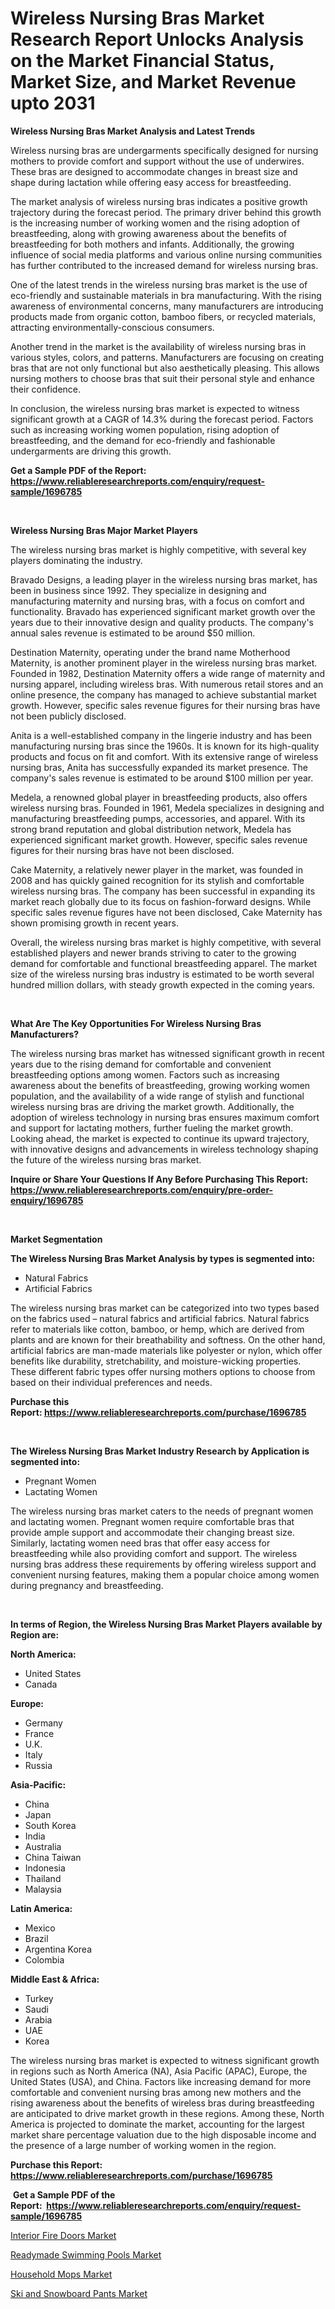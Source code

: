 <p><h1>Wireless Nursing Bras Market Research Report Unlocks Analysis on the Market Financial Status, Market Size, and Market Revenue upto 2031</h1></p><p><strong>Wireless Nursing Bras Market Analysis and Latest Trends</strong></p>
<p><p>Wireless nursing bras are undergarments specifically designed for nursing mothers to provide comfort and support without the use of underwires. These bras are designed to accommodate changes in breast size and shape during lactation while offering easy access for breastfeeding.</p><p>The market analysis of wireless nursing bras indicates a positive growth trajectory during the forecast period. The primary driver behind this growth is the increasing number of working women and the rising adoption of breastfeeding, along with growing awareness about the benefits of breastfeeding for both mothers and infants. Additionally, the growing influence of social media platforms and various online nursing communities has further contributed to the increased demand for wireless nursing bras.</p><p>One of the latest trends in the wireless nursing bras market is the use of eco-friendly and sustainable materials in bra manufacturing. With the rising awareness of environmental concerns, many manufacturers are introducing products made from organic cotton, bamboo fibers, or recycled materials, attracting environmentally-conscious consumers.</p><p>Another trend in the market is the availability of wireless nursing bras in various styles, colors, and patterns. Manufacturers are focusing on creating bras that are not only functional but also aesthetically pleasing. This allows nursing mothers to choose bras that suit their personal style and enhance their confidence.</p><p>In conclusion, the wireless nursing bras market is expected to witness significant growth at a CAGR of 14.3% during the forecast period. Factors such as increasing working women population, rising adoption of breastfeeding, and the demand for eco-friendly and fashionable undergarments are driving this growth.</p></p>
<p><strong>Get a Sample PDF of the Report:&nbsp; <a href="https://www.reliableresearchreports.com/enquiry/request-sample/1696785">https://www.reliableresearchreports.com/enquiry/request-sample/1696785</a></strong></p>
<p>&nbsp;</p>
<p><strong>Wireless Nursing Bras Major Market Players</strong></p>
<p><p>The wireless nursing bras market is highly competitive, with several key players dominating the industry. </p><p>Bravado Designs, a leading player in the wireless nursing bras market, has been in business since 1992. They specialize in designing and manufacturing maternity and nursing bras, with a focus on comfort and functionality. Bravado has experienced significant market growth over the years due to their innovative design and quality products. The company's annual sales revenue is estimated to be around $50 million.</p><p>Destination Maternity, operating under the brand name Motherhood Maternity, is another prominent player in the wireless nursing bras market. Founded in 1982, Destination Maternity offers a wide range of maternity and nursing apparel, including wireless bras. With numerous retail stores and an online presence, the company has managed to achieve substantial market growth. However, specific sales revenue figures for their nursing bras have not been publicly disclosed.</p><p>Anita is a well-established company in the lingerie industry and has been manufacturing nursing bras since the 1960s. It is known for its high-quality products and focus on fit and comfort. With its extensive range of wireless nursing bras, Anita has successfully expanded its market presence. The company's sales revenue is estimated to be around $100 million per year.</p><p>Medela, a renowned global player in breastfeeding products, also offers wireless nursing bras. Founded in 1961, Medela specializes in designing and manufacturing breastfeeding pumps, accessories, and apparel. With its strong brand reputation and global distribution network, Medela has experienced significant market growth. However, specific sales revenue figures for their nursing bras have not been disclosed.</p><p>Cake Maternity, a relatively newer player in the market, was founded in 2008 and has quickly gained recognition for its stylish and comfortable wireless nursing bras. The company has been successful in expanding its market reach globally due to its focus on fashion-forward designs. While specific sales revenue figures have not been disclosed, Cake Maternity has shown promising growth in recent years.</p><p>Overall, the wireless nursing bras market is highly competitive, with several established players and newer brands striving to cater to the growing demand for comfortable and functional breastfeeding apparel. The market size of the wireless nursing bras industry is estimated to be worth several hundred million dollars, with steady growth expected in the coming years.</p></p>
<p>&nbsp;</p>
<p><strong>What Are The Key Opportunities For Wireless Nursing Bras Manufacturers?</strong></p>
<p><p>The wireless nursing bras market has witnessed significant growth in recent years due to the rising demand for comfortable and convenient breastfeeding options among women. Factors such as increasing awareness about the benefits of breastfeeding, growing working women population, and the availability of a wide range of stylish and functional wireless nursing bras are driving the market growth. Additionally, the adoption of wireless technology in nursing bras ensures maximum comfort and support for lactating mothers, further fueling the market growth. Looking ahead, the market is expected to continue its upward trajectory, with innovative designs and advancements in wireless technology shaping the future of the wireless nursing bras market.</p></p>
<p><strong>Inquire or Share Your Questions If Any Before Purchasing This Report: <a href="https://www.reliableresearchreports.com/enquiry/pre-order-enquiry/1696785">https://www.reliableresearchreports.com/enquiry/pre-order-enquiry/1696785</a></strong></p>
<p>&nbsp;</p>
<p><strong>Market Segmentation</strong></p>
<p><strong>The Wireless Nursing Bras Market Analysis by types is segmented into:</strong></p>
<p><ul><li>Natural Fabrics</li><li>Artificial Fabrics</li></ul></p>
<p><p>The wireless nursing bras market can be categorized into two types based on the fabrics used – natural fabrics and artificial fabrics. Natural fabrics refer to materials like cotton, bamboo, or hemp, which are derived from plants and are known for their breathability and softness. On the other hand, artificial fabrics are man-made materials like polyester or nylon, which offer benefits like durability, stretchability, and moisture-wicking properties. These different fabric types offer nursing mothers options to choose from based on their individual preferences and needs.</p></p>
<p><strong>Purchase this Report:&nbsp;<a href="https://www.reliableresearchreports.com/purchase/1696785">https://www.reliableresearchreports.com/purchase/1696785</a></strong></p>
<p>&nbsp;</p>
<p><strong>The Wireless Nursing Bras Market Industry Research by Application is segmented into:</strong></p>
<p><ul><li>Pregnant Women</li><li>Lactating Women</li></ul></p>
<p><p>The wireless nursing bras market caters to the needs of pregnant women and lactating women. Pregnant women require comfortable bras that provide ample support and accommodate their changing breast size. Similarly, lactating women need bras that offer easy access for breastfeeding while also providing comfort and support. The wireless nursing bras address these requirements by offering wireless support and convenient nursing features, making them a popular choice among women during pregnancy and breastfeeding.</p></p>
<p>&nbsp;</p>
<p><strong>In terms of Region, the Wireless Nursing Bras Market Players available by Region are:</strong></p>
<p>
    <p> <strong> North America: </strong>
        <ul>
            <li>United States</li>
            <li>Canada</li>
        </ul>
        </p> 
    <p> <strong> Europe: </strong>
        <ul>
            <li>Germany</li>
            <li>France</li>
            <li>U.K.</li>
            <li>Italy</li>
            <li>Russia</li>
        </ul>
        </p> 
    <p> <strong> Asia-Pacific: </strong>
        <ul>
            <li>China</li>
            <li>Japan</li>
            <li>South Korea</li>
            <li>India</li>
            <li>Australia</li>
            <li>China Taiwan</li>
            <li>Indonesia</li>
            <li>Thailand</li>
            <li>Malaysia</li>
        </ul>
        </p> 
    <p> <strong> Latin America: </strong>
        <ul>
            <li>Mexico</li>
            <li>Brazil</li>
            <li>Argentina Korea</li>
            <li>Colombia</li>
        </ul>
        </p> 
    <p> <strong> Middle East & Africa: </strong>
        <ul>
            <li>Turkey</li>
            <li>Saudi</li>
            <li>Arabia</li>
            <li>UAE</li>
            <li>Korea</li>
        </ul>
    </p>
    </p>
<p><p>The wireless nursing bras market is expected to witness significant growth in regions such as North America (NA), Asia Pacific (APAC), Europe, the United States (USA), and China. Factors like increasing demand for more comfortable and convenient nursing bras among new mothers and the rising awareness about the benefits of wireless bras during breastfeeding are anticipated to drive market growth in these regions. Among these, North America is projected to dominate the market, accounting for the largest market share percentage valuation due to the high disposable income and the presence of a large number of working women in the region.</p></p>
<p><strong>Purchase this Report: <a href="https://www.reliableresearchreports.com/purchase/1696785">https://www.reliableresearchreports.com/purchase/1696785</a></strong></p>
<p>&nbsp;<strong>Get a Sample PDF of the Report:&nbsp;&nbsp;<a href="https://www.reliableresearchreports.com/enquiry/request-sample/1696785">https://www.reliableresearchreports.com/enquiry/request-sample/1696785</a></strong></p>
<p><strong></strong></p>
<p><p><a href="https://github.com/gaydyna/Market-Research-Report-List-1/blob/main/interior-fire-doors-market.md">Interior Fire Doors Market</a></p><p><a href="https://github.com/amonskiyk/Market-Research-Report-List-1/blob/main/readymade-swimming-pools-market.md">Readymade Swimming Pools Market</a></p><p><a href="https://github.com/tamvrosiya/Market-Research-Report-List-1/blob/main/household-mops-market.md">Household Mops Market</a></p><p><a href="https://github.com/JameTravis/Market-Research-Report-List-2/blob/main/ski-and-snowboard-pants-market.md">Ski and Snowboard Pants Market</a></p></p>
